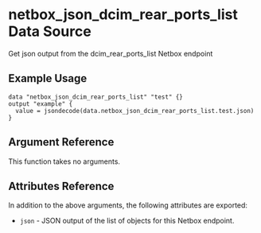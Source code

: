 # netbox\_json\_dcim\_rear\_ports\_list Data Source

Get json output from the dcim_rear_ports_list Netbox endpoint

## Example Usage

```hcl
data "netbox_json_dcim_rear_ports_list" "test" {}
output "example" {
  value = jsondecode(data.netbox_json_dcim_rear_ports_list.test.json)
}
```

## Argument Reference

This function takes no arguments.

## Attributes Reference

In addition to the above arguments, the following attributes are exported:
* ``json`` - JSON output of the list of objects for this Netbox endpoint.

